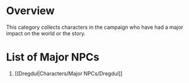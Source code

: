 # Overview
This category collects characters in the campaign who have had a major impact on the world or the story.
# List of Major NPCs
1. [[Dregdul|Characters/Major NPCs/Dregdul]]